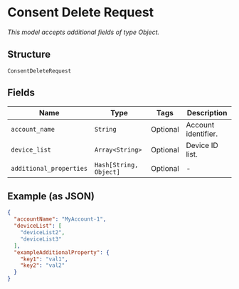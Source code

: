 
# Consent Delete Request

*This model accepts additional fields of type Object.*

## Structure

`ConsentDeleteRequest`

## Fields

| Name | Type | Tags | Description |
|  --- | --- | --- | --- |
| `account_name` | `String` | Optional | Account identifier. |
| `device_list` | `Array<String>` | Optional | Device ID list. |
| `additional_properties` | `Hash[String, Object]` | Optional | - |

## Example (as JSON)

```json
{
  "accountName": "MyAccount-1",
  "deviceList": [
    "deviceList2",
    "deviceList3"
  ],
  "exampleAdditionalProperty": {
    "key1": "val1",
    "key2": "val2"
  }
}
```

